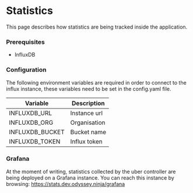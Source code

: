 # Statistics
This page describes how statistics are being tracked inside the application.

### Prerequisites
- InfluxDB

### Configuration
The following environment variables are required in order to connect to the influx instance, these variables need to be set in the config.yaml file.

| Variable           | Description  |
|--------------------|--------------|
| INFLUXDB_URL       | Instance url |
| INFLUXDB_ORG       | Organisation |
| INFLUXDB_BUCKET    | Bucket name  |
| INFLUXDB_TOKEN     | Influx token |

### Grafana
At the moment of writing, statistics collected by the uber controller are being deployed on a Grafana instance. You can reach this instance by browsing: https://stats.dev.odyssey.ninja/grafana